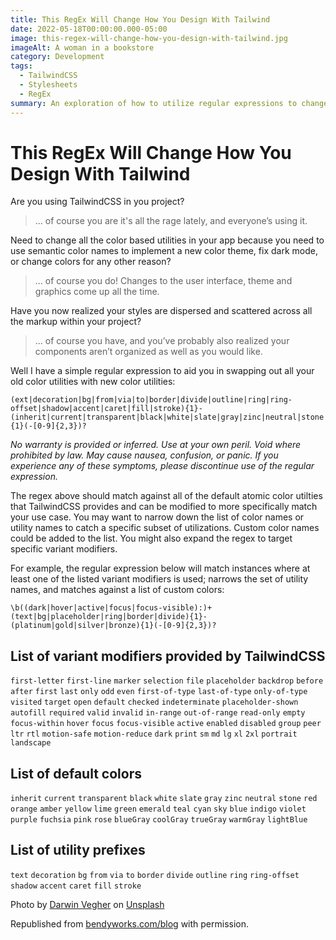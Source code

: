 ```yaml
---
title: This RegEx Will Change How You Design With Tailwind
date: 2022-05-18T00:00:00.000-05:00
image: this-regex-will-change-how-you-design-with-tailwind.jpg
imageAlt: A woman in a bookstore
category: Development
tags:
  - TailwindCSS
  - Stylesheets
  - RegEx
summary: An exploration of how to utilize regular expressions to change the design of your website when using TailwindCSS.
---
```


# This RegEx Will Change How You Design With Tailwind

Are you using TailwindCSS in you project?

> ... of course you are it's all the rage lately, and everyone’s using it.

Need to change all the color based utilities in your app because you need to use semantic color names to implement a new color theme, fix dark mode, or change colors for any other reason?

> ... of course you do! Changes to the user interface, theme and graphics come up all the time.

Have you now realized your styles are dispersed and scattered across all the markup within your project?

> ... of course you have, and you’ve probably also realized your components aren’t organized as well as you would like.

Well I have a simple regular expression to aid you in swapping out all your old color utilities with new color utilities:

~~~regex
(ext|decoration|bg|from|via|to|border|divide|outline|ring|ring-offset|shadow|accent|caret|fill|stroke){1}-(inherit|current|transparent|black|white|slate|gray|zinc|neutral|stone|red|orange|amber|yellow|lime|green|emerald|teal|cyan|sky|blue|indigo|violet|purple|fuchsia|pink|rose|blueGray|coolGray|trueGray|warmGray|lightBlue){1}(-[0-9]{2,3})?
~~~
*No warranty is provided or inferred. Use at your own peril. Void where prohibited by law. May cause nausea, confusion, or panic. If you experience any of these symptoms, please discontinue use of the regular expression.*

The regex above should match against all of the default atomic color utilties that TailwindCSS provides and can be modified to more specifically match your use case. You may want to narrow down the list of color names or utility names to catch a specific subset of utilizations. Custom color names could be added to the list. You might also expand the regex to target specific variant modifiers.

For example, the regular expression below will match instances where at least one of the listed variant modifiers is used; narrows the set of utility names, and matches against a list of custom colors:

~~~regex
\b((dark|hover|active|focus|focus-visible):)+(text|bg|placeholder|ring|border|divide){1}-(platinum|gold|silver|bronze){1}(-[0-9]{2,3})?
~~~

## List of variant modifiers provided by TailwindCSS

`first-letter` `first-line` `marker` `selection` `file` `placeholder` `backdrop` `before` `after` `first` `last` `only` `odd` `even` `first-of-type` `last-of-type` `only-of-type` `visited` `target` `open` `default` `checked` `indeterminate` `placeholder-shown` `autofill` `required` `valid` `invalid` `in-range` `out-of-range` `read-only` `empty` `focus-within` `hover` `focus` `focus-visible` `active` `enabled` `disabled` `group` `peer` `ltr` `rtl` `motion-safe` `motion-reduce` `dark` `print` `sm` `md` `lg` `xl` `2xl` `portrait` `landscape`

## List of default colors

`inherit` `current` `transparent` `black` `white` `slate` `gray` `zinc` `neutral` `stone` `red` `orange` `amber` `yellow` `lime` `green` `emerald` `teal` `cyan` `sky` `blue` `indigo` `violet` `purple` `fuchsia` `pink` `rose` `blueGray` `coolGray` `trueGray` `warmGray` `lightBlue`

## List of utility prefixes

`text` `decoration` `bg` `from` `via` `to` `border` `divide` `outline` `ring` `ring-offset` `shadow` `accent` `caret` `fill` `stroke`

Photo by <a href="https://unsplash.com/@darwiiiin?utm_source=unsplash&utm_medium=referral&utm_content=creditCopyText">Darwin Vegher</a> on <a href="https://unsplash.com/s/photos/clutter?utm_source=unsplash&utm_medium=referral&utm_content=creditCopyText">Unsplash</a>

Republished from [bendyworks.com/blog](bendyworks.com/blog) with permission.
